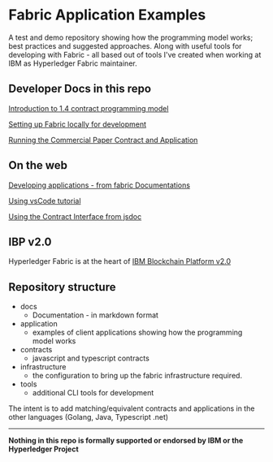 # Fabric Application Examples	

A test and demo repository showing how the programming model works; best practices and suggested approaches. Along with useful tools for developing with Fabric - all based out of tools I've created when working at IBM as Hyperledger Fabric maintainer.

## Developer Docs in this repo

[Introduction to 1.4 contract programming model](./docs/Into-to-1.4-contract-programming.md)

[Setting up Fabric locally for development](./docs/setting-up-a-local-dev-fabric-infrastructure.md)

[Running the Commercial Paper Contract and Application](./docs/Running-Commercial-Paper-Contract.md)

## On the web

[Developing applications - from fabric Documentations](https://hyperledger-fabric.readthedocs.io/en/release-1.4/developapps/developing_applications.html)

[Using vsCode tutorial](https://developer.ibm.com/tutorials/ibm-blockchain-platform-vscode-smart-contract/)

[Using the Contract Interface from jsdoc](https://fabric-shim.github.io/release-1.4/tutorial-using-contractinterface.html)

## IBP v2.0

Hyperledger Fabric is at the heart of [IBM Blockchain Platform v2.0](https://cloud.ibm.com/catalog/services/blockchain-platform-20)

## Repository structure

- docs
  - Documentation - in markdown format
- application
  - examples of client applications showing how the programming model works
- contracts
  - javascript and typescript contracts
- infrastructure
  - the configuration to bring up the fabric infrastructure required.
- tools
  - additional CLI tools for development

The intent is to add matching/equivalent contracts and applications in the other languages (Golang, Java, Typescript .net)

---
**Nothing in this repo is formally supported or endorsed by IBM or the Hyperledger Project**

